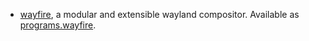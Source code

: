 - [wayfire](https://wayfire.org), a modular and extensible wayland compositor.
  Available as [programs.wayfire](#opt-programs.wayfire.enable).
